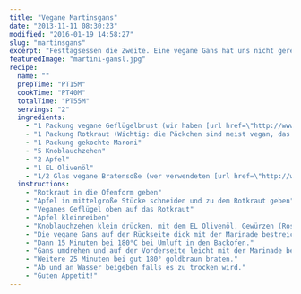 ```yaml
---
title: "Vegane Martinsgans"
date: "2013-11-11 08:30:23"
modified: "2016-01-19 14:58:27"
slug: "martinsgans"
excerpt: "Festtagsessen die Zweite. Eine vegane Gans hat uns nicht gereicht, deshalb gleich nochmal das gleiche und doch anders. Viel Knoblauch, schön knusprig und erfolgreich an Großeltern getestet."
featuredImage: "martini-gansl.jpg"
recipe:
  name: ""
  prepTime: "PT15M"
  cookTime: "PT40M"
  totalTime: "PT55M"
  servings: "2"
  ingredients:
    - "1 Packung vegane Geflügelbrust (wir haben [url href=\"http://www.boutique-vegan.com/food/Veggie-Duck-Filet.html?listtype=search&searchparam=duck\" target=\"_blank\"]Veggie Duck Filets[/url] verwendet)"
    - "1 Packung Rotkraut (Wichtig: die Päckchen sind meist vegan, das Rotkraut aus dem Tiefkühlregal meist nicht)"
    - "1 Packung gekochte Maroni"
    - "5 Knoblauchzehen"
    - "2 Apfel"
    - "1 EL Olivenöl"
    - "1/2 Glas vegane Bratensoße (wer verwendeten [url href=\"http://www.goodnessdirect.co.uk/cgi-local/frameset/detail/579353_Marigold_Organic_Gravy_Powder_110g.html\"]Organic Gravy Powder[/url], kann man aber auch [url href=\"http://www.kuechengoetter.de/rezepte/Saucen/Vegane-Bratensauce-3928508.html\"]selber machen[/url])"
  instructions:
    - "Rotkraut in die Ofenform geben"
    - "Apfel in mittelgroße Stücke schneiden und zu dem Rotkraut geben"
    - "Veganes Geflügel oben auf das Rotkraut"
    - "Apfel kleinreiben"
    - "Knoblauchzehen klein drücken, mit dem EL Olivenöl, Gewürzen (Rosmarin und Petersilie), etwas Salz und Pfeffer und den geriebenen Apfel zu einer Marinade vermische."
    - "Die vegane Gans auf der Rückseite dick mit der Marinade bestreichen. [img src=\"https://www.veganblatt.com/i/martins-gans-300x224.jpg\" alt=\"martinigansl\" width=\"300\" height=\"224\" class=\"alignnone size-medium wp-image-4316\"]"
    - "Dann 15 Minuten bei 180°C bei Umluft in den Backofen."
    - "Gans umdrehen und auf der Vorderseite leicht mit der Marinade bestreichen. Maroni dem Rotkraut beigeben."
    - "Weitere 25 Minuten bei gut 180° goldbraun braten."
    - "Ab und an Wasser beigeben falls es zu trocken wird."
    - "Guten Appetit!"
---
```


